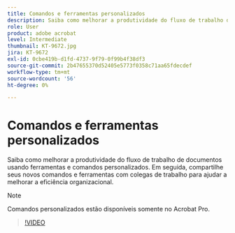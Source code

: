 ```yaml
---
title: Comandos e ferramentas personalizados
description: Saiba como melhorar a produtividade do fluxo de trabalho de documentos usando ferramentas e comandos personalizados
role: User
product: adobe acrobat
level: Intermediate
thumbnail: KT-9672.jpg
jira: KT-9672
exl-id: 0cbe419b-d1fd-4737-9f79-0f99b4f38df3
source-git-commit: 2b47655370d52405e5773f0358c71aa65fdecdef
workflow-type: tm+mt
source-wordcount: '56'
ht-degree: 0%

---
```


# Comandos e ferramentas personalizados

Saiba como melhorar a produtividade do fluxo de trabalho de documentos usando ferramentas e comandos personalizados. Em seguida, compartilhe seus novos comandos e ferramentas com colegas de trabalho para ajudar a melhorar a eficiência organizacional.

>[!NOTE]
>
>Comandos personalizados estão disponíveis somente no Acrobat Pro.

>[!VIDEO](https://video.tv.adobe.com/v/340545?quality=12&learn=on&hidetitle=true)

